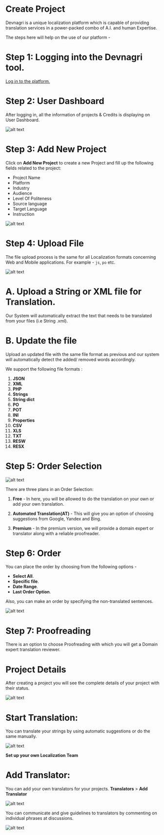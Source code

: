 # Create Project

Devnagri is a unique localization platform which is capable of providing translation services in a power-packed combo of A.I. and human Expertise.

The steps here will help on the use of our platform -

# Step 1: Logging into the Devnagri tool.
[ Log in to the platform.](https://app.devnagri.com)

# Step 2: User Dashboard

After logging in, all the information of projects & Credits is displaying on User Dashboard.

![alt text](./images/UserDashboard.png)

# Step 3: Add New Project

 Click on **Add New Project** to create a new Project and fill up the following fields related to the project:


- Project Name
- Platform
- Industry
- Audience
- Level Of Politeness
- Source language
- Target Language
- Instruction

![alt text](./images/ProjectDescription1.png)

# Step 4: Upload File

The file upload process is the same for all Localization formats concerning Web and Mobile applications. For example - `js`, `po` etc.

![alt text](./images/AddFile1.png)

# A. Upload a String or XML file for Translation.
Our System will automatically  extract the text that needs to be translated from your files (i.e String .xml).
# B. Update the file
Upload an updated file with the same file format as previous and our system will automatically detect the added/ removed words accordingly.

We support the following file formats :
1. **JSON**
2. **XML** 
3. **PHP** 
4. **Strings**
5. **String dict**
6. **PO** 
7. **POT** 
8. **INI** 
9. **Properties**
10. **CSV**
11. **XLS** 
12. **TXT**
13. **RESW**
14. **RESX**

# Step 5: Order Selection

![alt text](./images/OrderPlan.png)


There are three plans in an Order Selection:
1. **Free** - In here, you will be allowed to do the translation on your own or add your own translation.

2. **Automated Translation(AT)** -  This will give you an option of choosing suggestions from Google, Yandex and Bing.

3. **Premium** - In the premium version, we will provide a domain expert or translator along with a reliable proofreader.


# Step 6: Order
You can place the order by choosing from the following options -

- **Select All**.
- **Specific file**.
- **Date Range**.
- **Last Order Option**.

Also, you can make an order by specifying the non-translated sentences.

![alt text](./images/OrderSystem.png)

# Step 7: Proofreading

There is an option to choose Proofreading with which you will get a Domain expert translation reviewer.

# Project Details

After creating a project you will see the complete details of your project with their status.

![alt text](./images/ProjectDetail1.png)

# Start Translation:

You can translate your strings by using automatic suggestions or do the same manually.

![alt text](./images/Translation1.png)

**Set up your own Localization Team** 
 # Add Translator: 

  You can add your own translators for your projects. **Translators** > **Add Translator**

  ![alt text](./images/AddTranslator1.png)

  You can communicate and give guidelines to translators by commenting on individual phrases at discussions.

  ![alt text](./images/Comment2.png)



